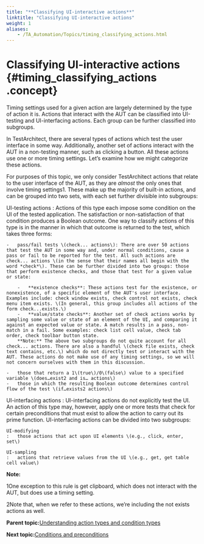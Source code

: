 ```yaml
--- 
title: "**Classifying UI-interactive actions**"
linktitle: "Classifying UI-interactive actions"
weight: 1
aliases: 
    - /TA_Automation/Topics/timing_classifying_actions.html
---
```

# **Classifying UI-interactive actions** {#timing_classifying_actions .concept}

Timing settings used for a given action are largely determined by the type of action it is. Actions that interact with the AUT can be classified into UI-testing and UI-interfacing actions. Each group can be further classified into subgroups.

In TestArchitect, there are several types of actions which test the user interface in some way. Additionally, another set of actions interact with the AUT in a non-testing manner, such as clicking a button. All these actions use one or more timing settings. Let’s examine how we might categorize these actions.

For purposes of this topic, we only consider TestArchitect actions that relate to the user interface of the AUT, as they are *almost* the only ones that involve timing settings1. These make up the majority of built-in actions, and can be grouped into two sets, with each set further divisible into subgroups:

UI-testing actions
:   Actions of this type each impose some condition on the UI of the tested application. The satisfaction or non-satisfaction of that condition produces a Boolean outcome. One way to classify actions of this type is in the manner in which that outcome is returned to the test, which takes three forms:

    -   pass/fail tests \(check... actions\): There are over 50 actions that test the AUT in some way and, under normal conditions, cause a pass or fail to be reported for the test. All such actions are check... actions \(in the sense that their names all begin with the word *check*\). These can be further divided into two groups: those that perform existence checks, and those that test for a given value or state:

        -   **existence checks**: These actions test for the existence, or nonexistence, of a specific element of the AUT's user interface. Examples include: check window exists, check control not exists, check menu item exists. \(In general, this group includes all actions of the form check...exists.\)
        -   **value/state checks**: Another set of check actions works by sampling some value or state of an element of the UI, and comparing it against an expected value or state. A match results in a pass, non-match in a fail. Some examples: check list cell value, check tab order, check toolbar button state.
        **Note:** The above two subgroups do not quite account for all check... actions. There are also a handful \(check file exists, check text contains, etc.\) which do not directly test or interact with the AUT. These actions do not make use of any timing settings, so we will not concern ourselves with them in this discussion.

    -   those that return a 1\(true\)/0\(false\) value to a specified variable \(does…exist2 and is… actions\)
    -   those in which the resulting Boolean outcome determines control flow of the test \(if…exists2 actions\)

UI-interfacing actions
:   UI-interfacing actions do not explicitly test the UI. An action of this type may, however, apply one or more tests that check for certain preconditions that must exist to allow the action to carry out its prime function. UI-interfacing actions can be divided into two subgroups:

    UI-modifying
    :   those actions that act upon UI elements \(e.g., click, enter, set\)

    UI-sampling
    :   actions that retrieve values from the UI \(e.g., get, get table cell value\)

**Note:**

1One exception to this rule is get clipboard, which does not interact with the AUT, but does use a timing setting.

2Note that, when we refer to these actions, we’re including the not exists actions as well.

**Parent topic:**[Understanding action types and condition types](../../TA_Automation/Topics/timing_intro_action_and_condition_types.html)

**Next topic:**[Conditions and preconditions](../../TA_Automation/Topics/timing_preconditions.html)

